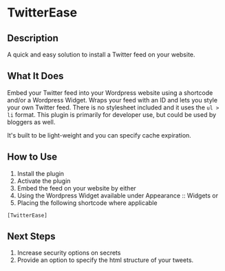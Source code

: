 # TwitterEase #

## Description ##

A quick and easy solution to install a Twitter feed on your website.

## What It Does ##

Embed your Twitter feed into your Wordpress website using a shortcode and/or a Wordpress Widget. Wraps your feed with an ID and lets you style your own Twitter feed. There is no stylesheet included and it uses the `ul > li` format. This plugin is primarily for developer use, but could be used by bloggers as well.

It's built to be light-weight and you can specify cache expiration.

## How to Use ##

1. Install the plugin
2. Activate the plugin
3. Embed the feed on your website by either
  1. Using the Wordpress Widget available under Appearance :: Widgets or
  2. Placing the following shortcode where applicable

`[TwitterEase]`

## Next Steps ##

1. Increase security options on secrets
2. Provide an option to specify the html structure of your tweets.